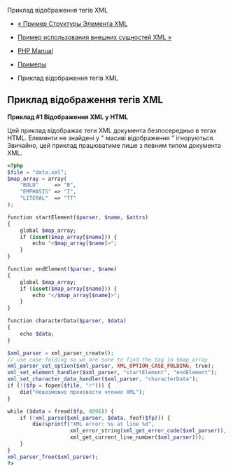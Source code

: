 Приклад відображення тегів XML

-   [« Пример Структуры Элемента XML](example.xml-structure.html)
    
-   [Пример использования внешних сущностей XML »](example.xml-external-entity.html)
    
-   [PHP Manual](index.html)
    
-   [Примеры](xml.examples.html)
    
-   Приклад відображення тегів XML
    

## Приклад відображення тегів XML

**Приклад #1 Відображення XML у HTML**

Цей приклад відображає теги XML документа безпосередньо в тегах HTML. Елементи не знайдені у " масиві відображення " ігноруються. Звичайно, цей приклад працюватиме лише з певним типом документа XML.

```php
<?php
$file = "data.xml";
$map_array = array(
    "BOLD"     => "B",
    "EMPHASIS" => "I",
    "LITERAL"  => "TT"
);

function startElement($parser, $name, $attrs)
{
    global $map_array;
    if (isset($map_array[$name])) {
        echo "<$map_array[$name]>";
    }
}

function endElement($parser, $name)
{
    global $map_array;
    if (isset($map_array[$name])) {
        echo "</$map_array[$name]>";
    }
}

function characterData($parser, $data)
{
    echo $data;
}

$xml_parser = xml_parser_create();
// use case-folding so we are sure to find the tag in $map_array
xml_parser_set_option($xml_parser, XML_OPTION_CASE_FOLDING, true);
xml_set_element_handler($xml_parser, "startElement", "endElement");
xml_set_character_data_handler($xml_parser, "characterData");
if (!($fp = fopen($file, "r"))) {
    die("Невозможно произвести чтение XML");
}

while ($data = fread($fp, 4096)) {
    if (!xml_parse($xml_parser, $data, feof($fp))) {
        die(sprintf("XML error: %s at line %d",
                    xml_error_string(xml_get_error_code($xml_parser)),
                    xml_get_current_line_number($xml_parser)));
    }
}
xml_parser_free($xml_parser);
?>
```